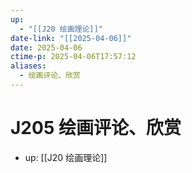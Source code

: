 ```yaml
---
up:
  - "[[J20 绘画理论]]"
date-link: "[[2025-04-06]]"
date: 2025-04-06
ctime-p: 2025-04-06T17:57:12
aliases:
  - 绘画评论、欣赏
---
```


# J205 绘画评论、欣赏

- up: [[J20 绘画理论]]
